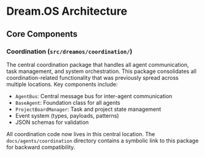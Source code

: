 # Dream.OS Architecture

## Core Components

### Coordination (`src/dreamos/coordination/`)
The central coordination package that handles all agent communication, task management, and system orchestration. This package consolidates all coordination-related functionality that was previously spread across multiple locations. Key components include:

- `AgentBus`: Central message bus for inter-agent communication
- `BaseAgent`: Foundation class for all agents
- `ProjectBoardManager`: Task and project state management
- Event system (types, payloads, patterns)
- JSON schemas for validation

All coordination code now lives in this central location. The `docs/agents/coordination` directory contains a symbolic link to this package for backward compatibility. 